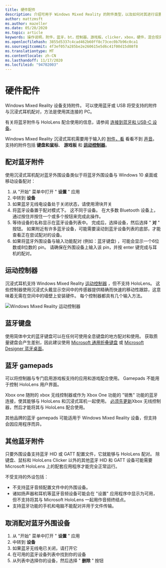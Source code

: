 ```yaml
---
title: 硬件配件
description: 介绍可用于 Windows Mixed Reality 的附件类型，以及如何对其进行设置。
author: mattzmsft
ms.author: mazeller
ms.date: 05/20/2020
ms.topic: article
keywords: 操作说明，附件，蓝牙，bt，控制器，游戏板，clicker，xbox，硬件，混合现实耳机，windows mixed reality 耳机，虚拟现实耳机，运动控制器
ms.openlocfilehash: 3855d5337c4cad462b60ff8c73cec0b7b96c0ca1
ms.sourcegitcommit: 4f3ef057a285be2e260615e5d6c41f00d15d08f8
ms.translationtype: MT
ms.contentlocale: zh-CN
ms.lasthandoff: 11/17/2020
ms.locfileid: "94702003"
---
```

# <a name="hardware-accessories"></a>硬件配件

Windows Mixed Reality 设备支持附件。 可以使用蓝牙或 USB 将受支持的附件与沉浸式耳机配对，方法是使用其连接的 PC。

有关将蓝牙附件与 HoloLens 配合使用的信息，请参阅 [连接到蓝牙和 USB-C 设备](https://docs.microsoft.com/hololens/hololens-connect-devices)。

Windows Mixed Reality 沉浸式耳机需要用于输入的 [附件，看](../design/gaze-and-commit.md) 看看不到 [声音](../design/voice-input.md)。 支持的附件包括 **键盘和鼠标**、 **游戏板** 和 **[运动控制器](../design/motion-controllers.md)**。

## <a name="pairing-bluetooth-accessories"></a>配对蓝牙附件

使用沉浸式耳机配对蓝牙外围设备类似于将蓝牙外围设备与 Windows 10 桌面或移动设备配对：

1. 从 "开始" 菜单中打开 " **设置** " 应用
2. 中转到 **设备**
3. 如果蓝牙无线电设备处于关闭状态，请使用滑块开关
4. 将蓝牙设备置于配对模式下。 这不同于设备。 在大多数 Bluetooth 设备上，通过按住并按住一个或多个按钮来完成此操作。
5. 等待设备的名称显示在蓝牙设备列表中。 完成后，选择设备，然后选择 " **对** " 按钮。 如果附近有许多蓝牙设备，可能需要滚动到蓝牙设备列表的底部，才能查看正在尝试配对的设备。
6. 如果将蓝牙外围设备与输入功能配对 (例如：蓝牙键盘) ，可能会显示一个6位数或8位数的 pin。 请确保在外围设备上输入该 pin，并按 enter 键完成与耳机的配对。

## <a name="motion-controllers"></a>运动控制器

沉浸式耳机支持 Windows Mixed Reality [运动控制器](../design/motion-controllers.md) ，但不支持 HoloLens。 这些控制器使用沉浸式头戴显示空间中的传感器提供精确而快速的移动性跟踪，这意味着无需在空间中的墙壁上安装硬件。 每个控制器都具有几个输入方法。

![Windows Mixed Reality 运动控制器](../design/images/winmr-ck-1080x1080-350px.jpg)

## <a name="bluetooth-keyboards"></a>蓝牙键盘

使用简体中文的蓝牙键盘可以在任何可使用全息键盘的地方配对和使用。 获取质量键盘会产生差别，因此建议使用 [Microsoft 通用折叠键盘](https://www.microsoft.com/accessories/products/keyboards/universal-foldable-keyboard/gu5-00001) 或 [Microsoft Designer 蓝牙桌面](https://www.microsoft.com/accessories/products/keyboards/designer-bluetooth-desktop/7n9-00001)。

## <a name="bluetooth-gamepads"></a>蓝牙 gamepads

可以将控制器与专门启用游戏板支持的应用和游戏配合使用。 Gamepads 不能用于控制 HoloLens 用户界面。

Xbox one 随附的 xbox 无线控制器或作为 Xbox One 功能的 "销售" 功能的蓝牙连接，使其能够与 HoloLens 和沉浸式耳机一起使用。 [必须先更新](https://support.xbox.com/xbox-one/accessories/update-controller-for-stereo-headset-adapter)Xbox 无线控制器，然后才能将其与 HoloLens 配合使用。

其他品牌的蓝牙 gamepads 可能适用于 Windows Mixed Reality 设备，但支持会因应用程序而异。

## <a name="other-bluetooth-accessories"></a>其他蓝牙附件

只要外围设备支持蓝牙 HID 或 GATT 配置文件，它就能够与 HoloLens 配对。 除键盘、鼠标和 HoloLens Clicker 以外的其他蓝牙 HID 和 GATT 设备可能需要 Microsoft HoloLens 上的配套应用程序才能完全正常运行。

不受支持的外设包括：

* 不支持蓝牙音频配置文件中的外围设备。
* 诸如扬声器和耳机等蓝牙音频设备可能会在 "设置" 应用程序中显示为可用，但不支持将其与 Microsoft HoloLens 一起用作音频终结点。
* 支持蓝牙功能的手机和电脑不能配对并用于文件传输。

## <a name="unpairing-a-bluetooth-peripheral"></a>取消配对蓝牙外围设备

1. 从 "开始" 菜单中打开 " **设置** " 应用
2. 中转到 **设备**
3. 如果蓝牙无线电已关闭，请打开它
4. 在可用的蓝牙设备列表中找到你的设备
5. 从列表中选择你的设备，然后选择 " **删除** " 按钮
